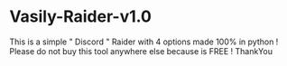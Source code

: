 # Vasily-Raider-v1.0
This is a simple " Discord " Raider with 4 options made 100% in python ! Please do not buy this tool anywhere else because is FREE ! ThankYou
